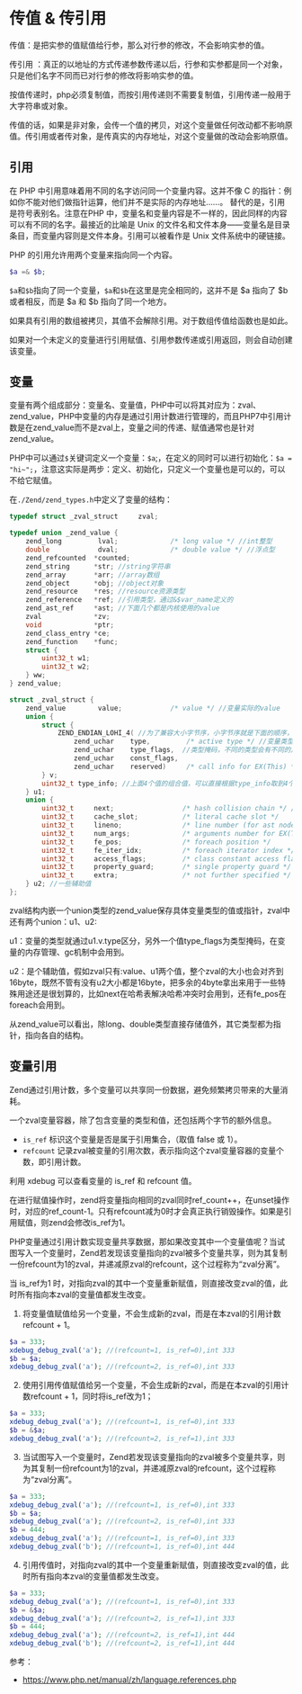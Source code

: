 # 传值 & 传引用

传值：是把实参的值赋值给行参，那么对行参的修改，不会影响实参的值。

传引用 ：真正的以地址的方式传递参数传递以后，行参和实参都是同一个对象，只是他们名字不同而已对行参的修改将影响实参的值。

按值传递时，php必须复制值，而按引用传递则不需要复制值，引用传递一般用于大字符串或对象。

传值的话，如果是非对象，会传一个值的拷贝，对这个变量做任何改动都不影响原值。传引用或者传对象，是传真实的内存地址，对这个变量做的改动会影响原值。

## 引用

在 PHP 中引用意味着用不同的名字访问同一个变量内容。这并不像 C 的指针：例如你不能对他们做指针运算，他们并不是实际的内存地址……。 替代的是，引用是符号表别名。注意在PHP 中，变量名和变量内容是不一样的，因此同样的内容可以有不同的名字。最接近的比喻是 Unix 的文件名和文件本身——变量名是目录条目，而变量内容则是文件本身。引用可以被看作是 Unix 文件系统中的硬链接。

PHP 的引用允许用两个变量来指向同一个内容。
```php
$a =& $b;
```
`$a`和`$b`指向了同一个变量，`$a`和`$b`在这里是完全相同的，这并不是 $a 指向了 $b 或者相反，而是 $a 和 $b 指向了同一个地方。

如果具有引用的数组被拷贝，其值不会解除引用。对于数组传值给函数也是如此。

如果对一个未定义的变量进行引用赋值、引用参数传递或引用返回，则会自动创建该变量。

## 变量

变量有两个组成部分：变量名、变量值，PHP中可以将其对应为：zval、zend_value，PHP中变量的内存是通过引用计数进行管理的，而且PHP7中引用计数是在zend_value而不是zval上，变量之间的传递、赋值通常也是针对zend_value。

PHP中可以通过`$`关键词定义一个变量：`$a`;，在定义的同时可以进行初始化：`$a = "hi~";`，注意这实际是两步：定义、初始化，只定义一个变量也是可以的，可以不给它赋值。

在`./Zend/zend_types.h`中定义了变量的结构：

```c
typedef struct _zval_struct     zval;

typedef union _zend_value {
	zend_long         lval;				/* long value */ //int整型
    double            dval;				/* double value */ //浮点型
	zend_refcounted  *counted;
	zend_string      *str; //string字符串
	zend_array       *arr; //array数组
	zend_object      *obj; //object对象
	zend_resource    *res; //resource资源类型
	zend_reference   *ref; //引用类型，通过&$var_name定义的
	zend_ast_ref     *ast; //下面几个都是内核使用的value
	zval             *zv;
	void             *ptr;
	zend_class_entry *ce;
	zend_function    *func;
	struct {
		uint32_t w1;
		uint32_t w2;
	} ww;
} zend_value;

struct _zval_struct {
	zend_value        value;			/* value */ //变量实际的value
	union {
		struct {
			ZEND_ENDIAN_LOHI_4( //为了兼容大小字节序，小字节序就是下面的顺序，大字节序则下面4个顺序翻转
				zend_uchar    type,			/* active type */ //变量类型
				zend_uchar    type_flags,  //类型掩码，不同的类型会有不同的几种属性，内存管理会用到
				zend_uchar    const_flags,
				zend_uchar    reserved)	    /* call info for EX(This) */ //call info，zend执行流程会用到
		} v;
		uint32_t type_info; //上面4个值的组合值，可以直接根据type_info取到4个对应位置的值
	} u1;
	union {
		uint32_t     next;                 /* hash collision chain */ //哈希表中解决哈希冲突时用到
		uint32_t     cache_slot;           /* literal cache slot */
		uint32_t     lineno;               /* line number (for ast nodes) */
		uint32_t     num_args;             /* arguments number for EX(This) */
		uint32_t     fe_pos;               /* foreach position */
		uint32_t     fe_iter_idx;          /* foreach iterator index */
		uint32_t     access_flags;         /* class constant access flags */
		uint32_t     property_guard;       /* single property guard */
		uint32_t     extra;                /* not further specified */
	} u2; //一些辅助值
};
```

zval结构内嵌一个union类型的zend_value保存具体变量类型的值或指针，zval中还有两个union：u1、u2:

u1：变量的类型就通过u1.v.type区分，另外一个值type_flags为类型掩码，在变量的内存管理、gc机制中会用到。

u2：是个辅助值，假如zval只有:value、u1两个值，整个zval的大小也会对齐到16byte，既然不管有没有u2大小都是16byte，把多余的4byte拿出来用于一些特殊用途还是很划算的，比如next在哈希表解决哈希冲突时会用到，还有fe_pos在foreach会用到。

从zend_value可以看出，除long、double类型直接存储值外，其它类型都为指针，指向各自的结构。

## 变量引用

Zend通过引用计数，多个变量可以共享同一份数据，避免频繁拷贝带来的大量消耗。

一个zval变量容器，除了包含变量的类型和值，还包括两个字节的额外信息。

- `is_ref` 标识这个变量是否是属于引用集合，（取值 false 或 1）。 
- `refcount` 记录zval被变量的引用次数，表示指向这个zval变量容器的变量个数，即引用计数。

利用 xdebug 可以查看变量的 is_ref 和 refcount 值。

在进行赋值操作时，zend将变量指向相同的zval同时ref_count++，在unset操作时，对应的ref_count-1。只有refcount减为0时才会真正执行销毁操作。如果是引用赋值，则zend会修改is_ref为1。

PHP变量通过引用计数实现变量共享数据，那如果改变其中一个变量值呢？当试图写入一个变量时，Zend若发现该变量指向的zval被多个变量共享，则为其复制一份refcount为1的zval，并递减原zval的refcount，这个过程称为“zval分离”。

当 is_ref为1 时，对指向zval的其中一个变量重新赋值，则直接改变zval的值，此时所有指向本zval的变量值都发生改变。

1. 将变量值赋值给另一个变量，不会生成新的zval，而是在本zval的引用计数refcount + 1。
```php
$a = 333;
xdebug_debug_zval('a'); //(refcount=1, is_ref=0),int 333 
$b = $a;
xdebug_debug_zval('a'); //(refcount=2, is_ref=0),int 333
```

2. 使用引用传值赋值给另一个变量，不会生成新的zval，而是在本zval的引用计数refcount + 1，同时将is_ref改为1；
```php
$a = 333;
xdebug_debug_zval('a'); //(refcount=1, is_ref=0),int 333 
$b = &$a;
xdebug_debug_zval('a'); //(refcount=2, is_ref=1),int 333
```

3. 当试图写入一个变量时，Zend若发现该变量指向的zval被多个变量共享，则为其复制一份refcount为1的zval，并递减原zval的refcount，这个过程称为“zval分离”。
```php
$a = 333;
xdebug_debug_zval('a'); //(refcount=1, is_ref=0),int 333 
$b = $a;
xdebug_debug_zval('a'); //(refcount=2, is_ref=0),int 333 
$b = 444;
xdebug_debug_zval('a'); //(refcount=1, is_ref=0),int 333 
xdebug_debug_zval('b'); //(refcount=1, is_ref=0),int 444
```

4. 引用传值时，对指向zval的其中一个变量重新赋值，则直接改变zval的值，此时所有指向本zval的变量值都发生改变。
```php
$a = 333;
xdebug_debug_zval('a'); //(refcount=1, is_ref=0),int 333 
$b = &$a;
xdebug_debug_zval('a'); //(refcount=2, is_ref=1),int 333 
$b = 444;
xdebug_debug_zval('a'); //(refcount=2, is_ref=1),int 444 
xdebug_debug_zval('b'); //(refcount=2, is_ref=1),int 444
```

参考：
- https://www.php.net/manual/zh/language.references.php